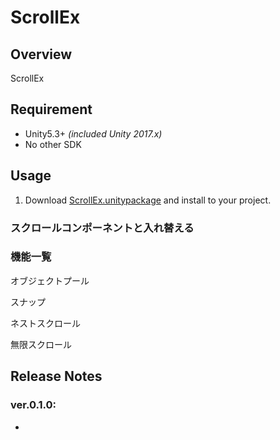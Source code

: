 ScrollEx
===

## Overview

ScrollEx




## Requirement

* Unity5.3+ *(included Unity 2017.x)*
* No other SDK




## Usage

1. Download [ScrollEx.unitypackage](https://github.com/mob-sakai/ScrollEx/raw/master/ScrollEx.unitypackage) and install to your project.




### スクロールコンポーネントと入れ替える




### 機能一覧

オブジェクトプール

スナップ

ネストスクロール

無限スクロール






## Release Notes

### ver.0.1.0:

* 